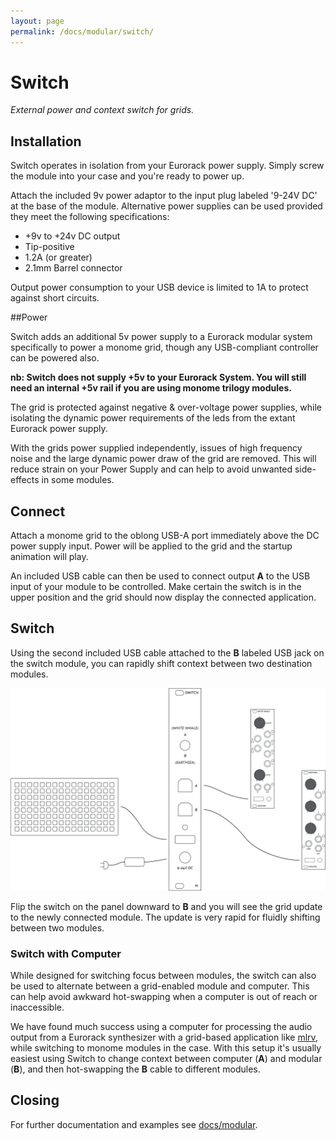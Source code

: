 ```yaml
---
layout: page
permalink: /docs/modular/switch/
---
```


# Switch

*External power and context switch for grids.*


## Installation

Switch operates in isolation from your Eurorack power supply. Simply screw the module into your case and you're ready to power up.

Attach the included 9v power adaptor to the input plug labeled '9-24V DC' at the base of the module. Alternative power supplies can be used provided they meet the following specifications:

- +9v to +24v DC output
- Tip-positive
- 1.2A (or greater)
- 2.1mm Barrel connector

Output power consumption to your USB device is limited to 1A to protect against short circuits.


##Power

Switch adds an additional 5v power supply to a Eurorack modular system specifically to power a monome grid, though any USB-compliant controller can be powered also.

**nb: Switch does not supply +5v to your Eurorack System. You will still need an internal +5v rail if you are using monome trilogy modules.**

The grid is protected against negative & over-voltage power supplies, while isolating the dynamic power requirements of the leds from the extant Eurorack power supply.

With the grids power supplied independently, issues of high frequency noise and the large dynamic power draw of the grid are removed. This will reduce strain on your Power Supply and can help to avoid unwanted side-effects in some modules.


## Connect

Attach a monome grid to the oblong USB-A port immediately above the DC power supply input. Power will be applied to the grid and the startup animation will play.

An included USB cable can then be used to connect output **A** to the USB input of your module to be controlled. Make certain the switch is in the upper position and the grid should now display the connected application.

## Switch

Using the second included USB cable attached to the **B** labeled USB jack on the switch module, you can rapidly shift context between two destination modules.

![switch](images/switch-connections.png)

Flip the switch on the panel downward to **B** and you will see the grid update to the newly connected module. The update is very rapid for fluidly shifting between two modules.


### Switch with Computer

While designed for switching focus between modules, the switch can also be used to alternate between a grid-enabled module and computer. This can help avoid awkward hot-swapping when a computer is out of reach or inaccessible.

We have found much success using a computer for processing the audio output from a Eurorack synthesizer with a grid-based application like [mlrv](https://github.com/trentgill/mlrv2/releases/latest), while switching to monome modules in the case. With this setup it's usually easiest using Switch to change context between computer (**A**) and modular (**B**), and then hot-swapping the **B** cable to different modules.


## Closing

For further documentation and examples see [docs/modular](/docs/modaular).